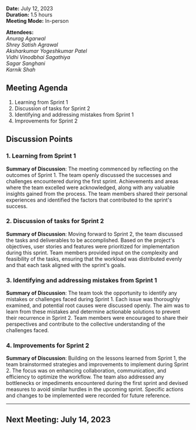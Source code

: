 **Date:** July 12, 2023  
**Duration:** 1.5 hours  
**Meeting Mode:** In-person    

**Attendees:**  
_Anurag Agarwal_  
_Shrey Satish Agrawal_  
_Aksharkumar Yogeshkumar Patel_  
_Vidhi Vinodbhai Sagathiya_  
_Sagar Sanghani_  
_Karnik Shah_  


## Meeting Agenda

1. Learning from Sprint 1
2. Discussion of tasks for Sprint 2
3. Identifying and addressing mistakes from Sprint 1
4. Improvements for Sprint 2

## Discussion Points

### 1. Learning from Sprint 1

**Summary of Discussion**: The meeting commenced by reflecting on the outcomes of Sprint 1. The team openly discussed the successes and challenges encountered during the first sprint. Achievements and areas where the team excelled were acknowledged, along with any valuable insights gained from the process. The team members shared their personal experiences and identified the factors that contributed to the sprint's success.

### 2. Discussion of tasks for Sprint 2

**Summary of Discussion**: Moving forward to Sprint 2, the team discussed the tasks and deliverables to be accomplished. Based on the project's objectives, user stories and features were prioritized for implementation during this sprint. Team members provided input on the complexity and feasibility of the tasks, ensuring that the workload was distributed evenly and that each task aligned with the sprint's goals.

### 3. Identifying and addressing mistakes from Sprint 1

**Summary of Discussion**: The team took the opportunity to identify any mistakes or challenges faced during Sprint 1. Each issue was thoroughly examined, and potential root causes were discussed openly. The aim was to learn from these mistakes and determine actionable solutions to prevent their recurrence in Sprint 2. Team members were encouraged to share their perspectives and contribute to the collective understanding of the challenges faced.

### 4. Improvements for Sprint 2

**Summary of Discussion**: Building on the lessons learned from Sprint 1, the team brainstormed strategies and improvements to implement during Sprint 2. The focus was on enhancing collaboration, communication, and efficiency to optimize the workflow. The team also addressed any bottlenecks or impediments encountered during the first sprint and devised measures to avoid similar hurdles in the upcoming sprint. Specific actions and changes to be implemented were recorded for future reference.

---


## Next Meeting: July 14, 2023

